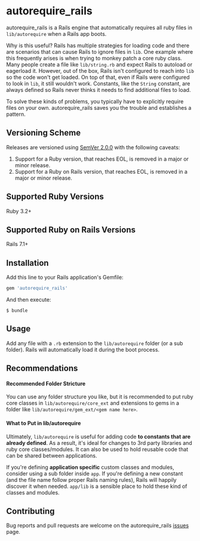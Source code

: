 # autorequire_rails

autorequire_rails is a Rails engine that automatically requires all ruby files in `lib/autorequire` when a Rails app boots.

Why is this useful? Rails has multiple strategies for loading code and there are scenarios that can cause Rails to ignore files in `lib`. One example where this frequently arises is when trying to monkey patch a core ruby class. Many people create a file like `lib/string.rb` and expect Rails to autoload or eagerload it. However, out of the box, Rails isn't configured to reach into `lib` so the code won't get loaded. On top of that, even if Rails were configured to look in `lib`, it still wouldn't work. Constants, like the `String` constant, are always defined so Rails never thinks it needs to find additional files to load.

To solve these kinds of problems, you typically have to explicitly require files on your own. autorequire_rails saves you the trouble and establishes a pattern.

## Versioning Scheme

Releases are versioned using [SemVer 2.0.0](https://semver.org/spec/v2.0.0.html) with the following caveats:

1. Support for a Ruby version, that reaches EOL, is removed in a major or minor release.
1. Support for a Ruby on Rails version, that reaches EOL, is removed in a major or minor release.

## Supported Ruby Versions

Ruby 3.2+ 

## Supported Ruby on Rails Versions

Rails 7.1+

## Installation

Add this line to your Rails application's Gemfile:

```ruby
gem 'autorequire_rails'
```

And then execute:

    $ bundle

## Usage

Add any file with a `.rb` extension to the `lib/autorequire` folder (or a sub folder). Rails will automatically load it during the boot process.

## Recommendations

#### Recommended Folder Stricture

You can use any folder structure you like, but it is recommended to put ruby core classes in `lib/autorequire/core_ext` and extensions to gems in a folder like `lib/autorequire/gem_ext/<gem name here>`.

#### What to Put in lib/autorequire

Ultimately, `lib/autorequire` is useful for adding code **to constants that are already defined**. As a result, it's ideal for changes to 3rd party libraries and ruby core classes/modules. It can also be used to hold reusable code that can be shared between applications.

If you're defining **application specific** custom classes and modules, consider using a sub folder inside `app`. If you're defining a new constant (and the file name follow proper Rails naming rules), Rails will happily discover it when needed. `app/lib` is a sensible place to hold these kind of classes and modules.

## Contributing

Bug reports and pull requests are welcome on the autorequire_rails [issues](https://github.com/roberts1000/autorequire_rails/issues) page.
